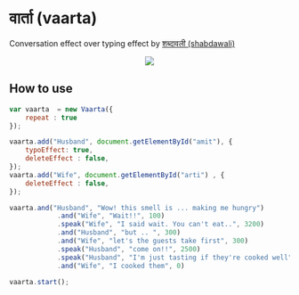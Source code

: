 # वार्ता (vaarta)

Conversation effect over typing effect by [शब्दावली (shabdawali)](http://amitkumargupta.work/shabdawali/)

<div align="center"><img src="static/vaarta.gif"></div>

## How to use

```JavaScript
var vaarta  = new Vaarta({
    repeat : true
});

vaarta.add("Husband", document.getElementById("amit"), {
    typoEffect: true,
    deleteEffect : false,
});
vaarta.add("Wife", document.getElementById("arti") , {
    deleteEffect : false,
});

vaarta.and("Husband", "Wow! this smell is ... making me hungry")
            .and("Wife", "Wait!!", 100)
            .speak("Wife", "I said wait. You can't eat..", 3200)
            .and("Husband", "but .. ", 300)
            .and("Wife", "let's the guests take first", 300)
            .speak("Husband", "come on!!", 2500)
            .speak("Husband", "I'm just tasting if they're cooked well", 1000)
            .and("Wife", "I cooked them", 0)

vaarta.start();
```
